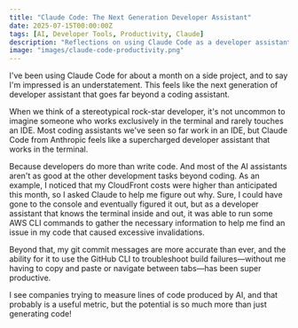 ```yaml
---
title: "Claude Code: The Next Generation Developer Assistant"
date: 2025-07-15T00:00:00Z
tags: [AI, Developer Tools, Productivity, Claude]
description: "Reflections on using Claude Code as a developer assistant for a month."
image: "images/claude-code-productivity.png"
---
```



I've been using Claude Code for about a month on a side project, and to say I'm impressed is an understatement. This feels like the next generation of developer assistant that goes far beyond a coding assistant.

When we think of a stereotypical rock-star developer, it's not uncommon to imagine someone who works exclusively in the terminal and rarely touches an IDE. Most coding assistants we've seen so far work in an IDE, but Claude Code from Anthropic feels like a supercharged developer assistant that works in the terminal.

Because developers do more than write code. And most of the AI assistants aren't as good at the other development tasks beyond coding. As an example, I noticed that my CloudFront costs were higher than anticipated this month, so I asked Claude to help me figure out why. Sure, I could have gone to the console and eventually figured it out, but as a developer assistant that knows the terminal inside and out, it was able to run some AWS CLI commands to gather the necessary information to help me find an issue in my code that caused excessive invalidations.

Beyond that, my git commit messages are more accurate than ever, and the ability for it to use the GitHub CLI to troubleshoot build failures—without me having to copy and paste or navigate between tabs—has been super productive.

I see companies trying to measure lines of code produced by AI, and that probably is a useful metric, but the potential is so much more than just generating code!
